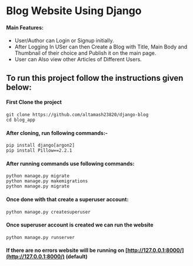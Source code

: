 # Blog Website Using Django

#### Main Features:
* User/Author can Login or Signup initially.
* After Logging In USer can then Create a Blog with Title, Main Body and Thumbnail of their choice and  Publish it on the main page.
* User can Also view other Articles of Different Users. 

## To run this project follow the instructions given below:

#### First Clone the project
```
git clone https://github.com/altamash23820/django-blog
cd blog_app
```

#### After cloning, run following commands:-
```
pip install django[argon2]
pip install Pillow==2.2.1
```
#### After running commands use following commands:
```
python manage.py migrate
python manage.py makemigrations
python manage.py migrate
```

#### Once done with that create a superuser account:
```
python manage.py createsuperuser
```

#### Once superuser account is created we can run the website
```
python manage.py runserver
```

#### If there are no errors website will be running on [http://127.0.0.1:8000/](http://127.0.0.1:8000/) (default)